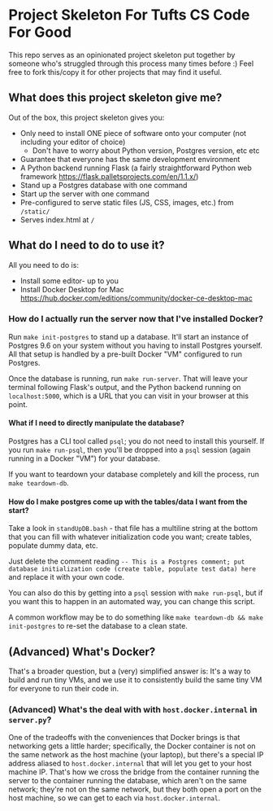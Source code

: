 # Project Skeleton For Tufts CS Code For Good

This repo serves as an opinionated project skeleton put together by someone who's struggled through this process
many times before :) 
Feel free to fork this/copy it for other projects that may find it useful.

## What does this project skeleton give me?

Out of the box, this project skeleton gives you:
* Only need to install ONE piece of software onto your computer (not including your editor of choice)
    * Don't have to worry about Python version, Postgres version, etc etc
* Guarantee that everyone has the same development environment
* A Python backend running Flask (a fairly straightforward Python web framework https://flask.palletsprojects.com/en/1.1.x/)
* Stand up a Postgres database with one command
* Start up the server with one command
* Pre-configured to serve static files (JS, CSS, images, etc.) from `/static/`
* Serves index.html at `/`  

## What do I need to do to use it?

All you need to do is:
* Install some editor- up to you
* Install Docker Desktop for Mac https://hub.docker.com/editions/community/docker-ce-desktop-mac

### How do I actually run the server now that I've installed Docker?

Run `make init-postgres` to stand up a database. It'll start an instance of Postgres 9.6 on your system
without you having to install Postgres yourself. All that setup is handled by a pre-built Docker "VM" configured to run Postgres.

Once the database is running, run `make run-server`. That will leave your terminal following Flask's output, and the Python
backend running on `localhost:5000`, which is a URL that you can visit in your browser at this point.

#### What if I need to directly manipulate the database?

Postgres has a CLI tool called `psql`; you do not need to install this yourself. If you run `make run-psql`, then you'll
be dropped into a `psql` session (again running in a Docker "VM") for your database.

If you want to teardown your database completely and kill the process, run `make teardown-db`.

#### How do I make postgres come up with the tables/data I want from the start?

Take a look in `standUpDB.bash` - that file has a multiline string at the bottom that you can fill with whatever
initialization code you want; create tables, populate dummy data, etc.

Just delete the comment reading `-- This is a Postgres comment; put database initialization code (create table, populate test data) here`
and replace it with your own code.

You can also do this by getting into a `psql` session with `make run-psql`, but if you want this to happen in an automated way,
you can change this script.

A common workflow may be to do something like `make teardown-db && make init-postgres` to re-set the database to a clean state.

## (Advanced) What's Docker?

That's a broader question, but a (very) simplified answer is: It's a way to build and run tiny VMs, and we use
it to consistently build the same tiny VM for everyone to run their code in.

### (Advanced) What's the deal with with `host.docker.internal` in `server.py`?

One of the tradeoffs with the conveniences that Docker brings is that networking gets a little harder; specifically,
the Docker container is not on the same network as the host machine (your laptop), but there's a special IP address
aliased to `host.docker.internal` that will let you get to your host machine IP. That's how we cross the bridge from
the container running the server to the container running the database, which aren't on the same network; they're not on the
same network, but they both open a port on the host machine, so we can get to each via `host.docker.internal`.
